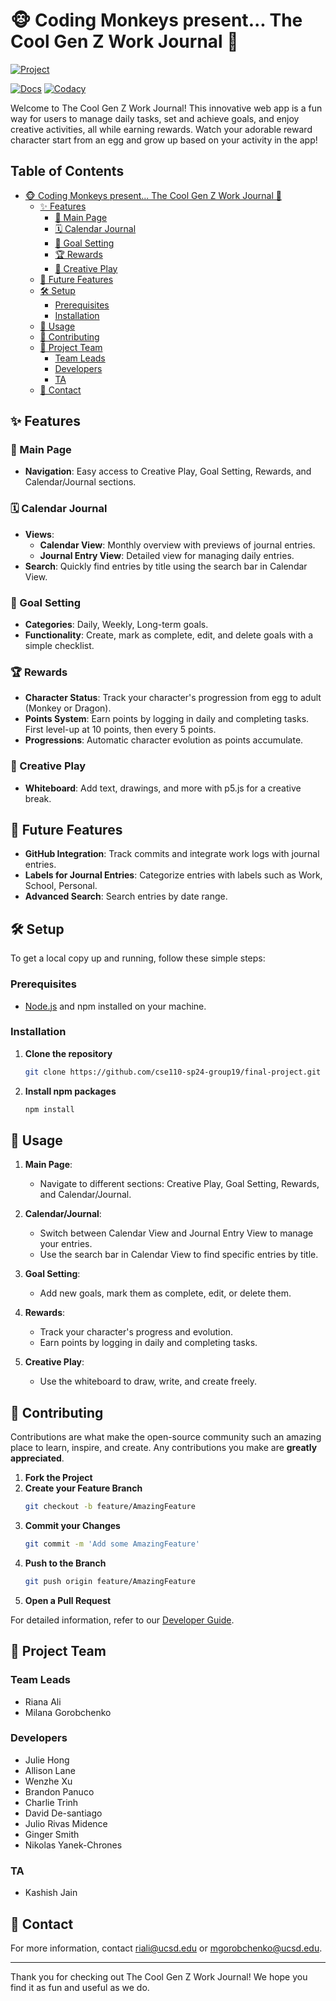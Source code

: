 # 🐵 Coding Monkeys present... The Cool Gen Z Work Journal 📝

[![Project](https://img.shields.io/badge/Project-View_Here-blue)](https://cse110-sp24-group19.github.io/final-project/)

[![Docs](https://img.shields.io/badge/Docs-Internal_Docs-brightgreen)](https://cse110-sp24-group19.github.io/final-project/docs)
[![Codacy](https://img.shields.io/badge/Codacy-Code_Coverage-ff69b4)](https://app.codacy.com/organizations/gh/cse110-sp24-group19/dashboard)

Welcome to The Cool Gen Z Work Journal! This innovative web app is a fun way for users to manage daily tasks, set and achieve goals, and enjoy creative activities, all while earning rewards. Watch your adorable reward character start from an egg and grow up based on your activity in the app!

## Table of Contents

- [🐵 Coding Monkeys present... The Cool Gen Z Work Journal 📝](#-coding-monkeys-present-the-cool-gen-z-work-journal-)
  - [✨ Features](#-features)
    - [🚀 Main Page](#-main-page)
    - [🗓 Calendar Journal](#-calendar-journal)
    - [🎯 Goal Setting](#-goal-setting)
    - [🏆 Rewards](#-rewards)
    - [🎨 Creative Play](#-creative-play)
  - [🌟 Future Features](#-future-features)
  - [🛠 Setup](#-setup)
    - [Prerequisites](#prerequisites)
    - [Installation](#installation)
  - [🚀 Usage](#-usage)
  - [🤝 Contributing](#-contributing)
  - [👥 Project Team](#-project-team)
    - [Team Leads](#team-leads)
    - [Developers](#developers)
    - [TA](#ta)
  - [📧 Contact](#-contact)

## ✨ Features

### 🚀 Main Page

- **Navigation**: Easy access to Creative Play, Goal Setting, Rewards, and Calendar/Journal sections.

### 🗓 Calendar Journal

- **Views**:
  - **Calendar View**: Monthly overview with previews of journal entries.
  - **Journal Entry View**: Detailed view for managing daily entries.
- **Search**: Quickly find entries by title using the search bar in Calendar View.

### 🎯 Goal Setting

- **Categories**: Daily, Weekly, Long-term goals.
- **Functionality**: Create, mark as complete, edit, and delete goals with a simple checklist.

### 🏆 Rewards

- **Character Status**: Track your character's progression from egg to adult (Monkey or Dragon).
- **Points System**: Earn points by logging in daily and completing tasks. First level-up at 10 points, then every 5 points.
- **Progressions**: Automatic character evolution as points accumulate.

### 🎨 Creative Play

- **Whiteboard**: Add text, drawings, and more with p5.js for a creative break.

## 🌟 Future Features

- **GitHub Integration**: Track commits and integrate work logs with journal entries.
- **Labels for Journal Entries**: Categorize entries with labels such as Work, School, Personal.
- **Advanced Search**: Search entries by date range.

## 🛠 Setup

To get a local copy up and running, follow these simple steps:

### Prerequisites

- [Node.js](https://nodejs.org/) and npm installed on your machine.

### Installation

1. **Clone the repository**
    ```sh
    git clone https://github.com/cse110-sp24-group19/final-project.git
    ```

2. **Install npm packages**
    ```sh
    npm install
    ```

## 🚀 Usage

1. **Main Page**:
    - Navigate to different sections: Creative Play, Goal Setting, Rewards, and Calendar/Journal.

2. **Calendar/Journal**:
    - Switch between Calendar View and Journal Entry View to manage your entries.
    - Use the search bar in Calendar View to find specific entries by title.

3. **Goal Setting**:
    - Add new goals, mark them as complete, edit, or delete them.

4. **Rewards**:
    - Track your character's progress and evolution.
    - Earn points by logging in daily and completing tasks.

5. **Creative Play**:
    - Use the whiteboard to draw, write, and create freely.

## 🤝 Contributing

Contributions are what make the open-source community such an amazing place to learn, inspire, and create. Any contributions you make are **greatly appreciated**.

1. **Fork the Project**
2. **Create your Feature Branch**
    ```sh
    git checkout -b feature/AmazingFeature
    ```
3. **Commit your Changes**
    ```sh
    git commit -m 'Add some AmazingFeature'
    ```
4. **Push to the Branch**
    ```sh
    git push origin feature/AmazingFeature
    ```
5. **Open a Pull Request**

For detailed information, refer to our [Developer Guide](/developer-guide.md).

## 👥 Project Team

### Team Leads

- Riana Ali
- Milana Gorobchenko

### Developers

- Julie Hong
- Allison Lane
- Wenzhe Xu
- Brandon Panuco
- Charlie Trinh
- David De-santiago
- Julio Rivas Midence
- Ginger Smith
- Nikolas Yanek-Chrones

### TA

- Kashish Jain

## 📧 Contact

For more information, contact [riali@ucsd.edu](mailto:riali@ucsd.edu) or [mgorobchenko@ucsd.edu](mailto:mgorobchenko@ucsd.edu).

---

Thank you for checking out The Cool Gen Z Work Journal! We hope you find it as fun and useful as we do.
